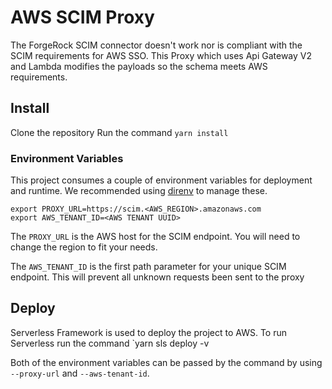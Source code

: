 # AWS SCIM Proxy

The ForgeRock SCIM connector doesn't work nor is compliant with the SCIM
requirements for AWS SSO. This Proxy which uses Api Gateway V2 and Lambda
modifies the payloads so the schema meets AWS requirements.

## Install

Clone the repository
Run the command `yarn install`

### Environment Variables

This project consumes a couple of environment variables for deployment and
runtime. We recommended using [direnv](https://direnv.net/) to manage these.

```shell
export PROXY_URL=https://scim.<AWS_REGION>.amazonaws.com
export AWS_TENANT_ID=<AWS TENANT UUID>
```

The `PROXY_URL` is the AWS host for the SCIM endpoint. You will need to change
the region to fit your needs.

The `AWS_TENANT_ID` is the first path parameter for your unique SCIM endpoint.
This will prevent all unknown requests been sent to the proxy

## Deploy

Serverless Framework is used to deploy the project to AWS.
To run Serverless run the command `yarn sls deploy -v

Both of the environment variables can be passed by the command by using
`--proxy-url` and `--aws-tenant-id`.
